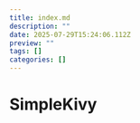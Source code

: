 ```yaml
---
title: index.md
description: ""
date: 2025-07-29T15:24:06.112Z
preview: ""
tags: []
categories: []
---
```


# SimpleKivy